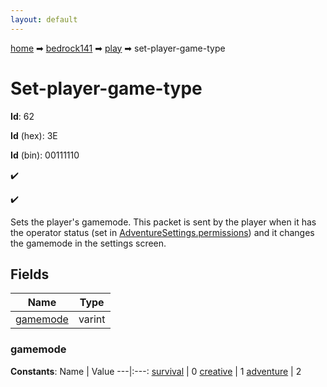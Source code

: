 ```yaml
---
layout: default
---
```


[home](/) ➡ [bedrock141](/protocol/bedrock141) ➡ [play](/protocol/bedrock141/play) ➡ set-player-game-type

# Set-player-game-type

**Id**: 62

**Id** (hex): 3E

**Id** (bin): 00111110

✔️

✔️

Sets the player's gamemode. This packet is sent by the player when it has the operator status (set in [AdventureSettings.permissions](#play_adventure-settings_permissions)) and it changes the gamemode in the settings screen.

## Fields

Name | Type
---|---
[gamemode](#gamemode) | varint

### gamemode

**Constants**:
Name | Value
---|:---:
[survival](gamemode_survival) | 0
[creative](gamemode_creative) | 1
[adventure](gamemode_adventure) | 2

